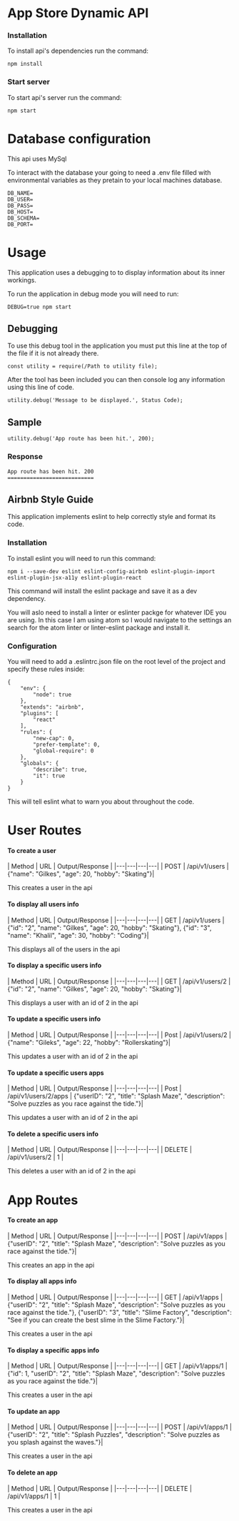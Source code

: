 # App Store Dynamic API

### Installation
To install api's dependencies run the command:
```
npm install
```

### Start server
To start api's server run the command:
```
npm start
```

# Database configuration
This api uses MySql

To interact with the database your going to need a .env file filled with environmental variables as they pretain to your local machines database.
```
DB_NAME=
DB_USER=
DB_PASS=
DB_HOST=
DB_SCHEMA=
DB_PORT=

```

# Usage
This application uses a debugging to to display information about its inner workings.

To run the application in debug mode you will need to run:
```
DEBUG=true npm start
```

## Debugging
To use this debug tool in the application you must put this line at the top of the file if it is not already there.
```
const utility = require(/Path to utility file);
```
After the tool has been included you can then console log any information using this line of code.
```
utility.debug('Message to be displayed.', Status Code);
```

## Sample
```
utility.debug('App route has been hit.', 200);
```
### Response
```
App route has been hit. 200
===========================
```

## Airbnb Style Guide
This application implements eslint to help correctly style and format its code.

### Installation
To install eslint you will need to run this command:
```
npm i --save-dev eslint eslint-config-airbnb eslint-plugin-import eslint-plugin-jsx-a11y eslint-plugin-react
```
This command will install the eslint package and save it as a dev dependency.

You will aslo need to install a linter or eslinter packge for whatever IDE you are using. In this case I am using atom so I would navigate to the settings an search for the atom linter or linter-eslint package and install it.

### Configuration
You will need to add a .eslintrc.json file on the root level of the project and specify these rules inside:
```
{
	"env": {
		"node": true
	},
	"extends": "airbnb",
	"plugins": [
        "react"
    ],
	"rules": {
		"new-cap": 0,
		"prefer-template": 0,
		"global-require": 0
	},
	"globals": {
		"describe": true,
		"it": true
	}
}
```
This will tell eslint what to warn you about throughout the code.

# User Routes

#### To create a user
| Method | URL | Output/Response |
|---|---|---|---|
| POST | /api/v1/users | {"name": "Gilkes", "age": 20, "hobby": "Skating"}|

This creates a user in the api

#### To display all users info
| Method | URL | Output/Response |
|---|---|---|---|
| GET | /api/v1/users | {"id": "2", "name": "Gilkes", "age": 20, "hobby": "Skating"}, {"id": "3", "name": "Khalil", "age": 30, "hobby": "Coding"}|


This displays all of the users in the api

#### To display a specific users info
| Method | URL | Output/Response |
|---|---|---|---|
| GET | /api/v1/users/2 | {"id": "2", "name": "Gilkes", "age": 20, "hobby": "Skating"}|

This displays a user with an id of 2 in the api

#### To update a specific users info
| Method | URL | Output/Response |
|---|---|---|---|
| Post | /api/v1/users/2 | {"name": "Gileks", "age": 22, "hobby": "Rollerskating"}|

This updates a user with an id of 2 in the api

#### To update a specific users apps
| Method | URL | Output/Response |
|---|---|---|---|
| Post | /api/v1/users/2/apps | {"userID": "2", "title": "Splash Maze", "description": "Solve puzzles as you race against the tide."}|

This updates a user with an id of 2 in the api

#### To delete a specific users info
| Method | URL | Output/Response |
|---|---|---|---|
| DELETE | /api/v1/users/2 | 1 |

This deletes a user with an id of 2 in the api

# App Routes

#### To create an app
| Method | URL | Output/Response |
|---|---|---|---|
| POST | /api/v1/apps | {"userID": "2", "title": "Splash Maze", "description": "Solve puzzles as you race against the tide."}|

This creates an app in the api

#### To display all apps info
| Method | URL | Output/Response |
|---|---|---|---|
| GET | /api/v1/apps | {"userID": "2", "title": "Splash Maze", "description": "Solve puzzles as you race against the tide."}, {"userID": "3", "title": "Slime Factory", "description": "See if you can create the best slime in the Slime Factory."}|

This creates a user in the api

#### To display a specific apps info
| Method | URL | Output/Response |
|---|---|---|---|
| GET | /api/v1/apps/1 | {"id": 1, "userID": "2", "title": "Splash Maze", "description": "Solve puzzles as you race against the tide."}|

This creates a user in the api

#### To update an app
| Method | URL | Output/Response |
|---|---|---|---|
| POST | /api/v1/apps/1 | {"userID": "2", "title": "Splash Puzzles", "description": "Solve puzzles as you splash against the waves."}|

This creates a user in the api

#### To delete an app
| Method | URL | Output/Response |
|---|---|---|---|
| DELETE | /api/v1/apps/1 | 1 |

This creates a user in the api
